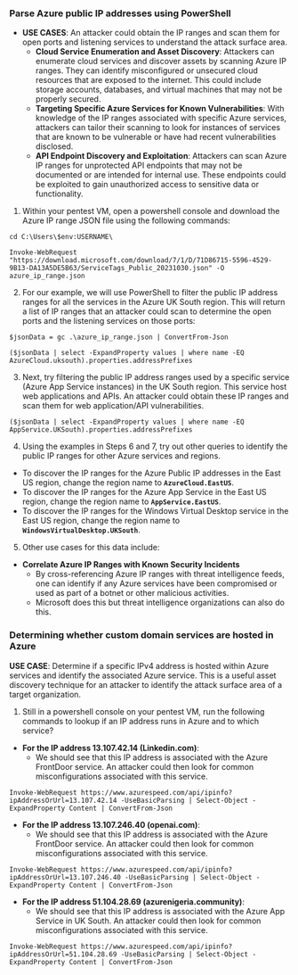 

### Parse Azure public IP addresses using PowerShell
* **USE CASES**: An attacker could obtain the IP ranges and scan them for open ports and listening services to understand the attack surface area.
    * **Cloud Service Enumeration and Asset Discovery**: Attackers can enumerate cloud services and discover assets by scanning Azure IP ranges. They can identify misconfigured or unsecured cloud resources that are exposed to the internet. This could include storage accounts, databases, and virtual machines that may not be properly secured.
    * **Targeting Specific Azure Services for Known Vulnerabilities**: With knowledge of the IP ranges associated with specific Azure services, attackers can tailor their scanning to look for instances of services that are known to be vulnerable or have had recent vulnerabilities disclosed.
    * **API Endpoint Discovery and Exploitation**: Attackers can scan Azure IP ranges for unprotected API endpoints that may not be documented or are intended for internal use. These endpoints could be exploited to gain unauthorized access to sensitive data or functionality.

1. Within your pentest VM, open a powershell console and download the Azure IP range JSON file using the following commands:
```
cd C:\Users\$env:USERNAME\

Invoke-WebRequest "https://download.microsoft.com/download/7/1/D/71D86715-5596-4529-9B13-DA13A5DE5B63/ServiceTags_Public_20231030.json" -O azure_ip_range.json
```

2. For our example, we will use PowerShell to filter the public IP address ranges for all the services in the Azure UK South region. This will return a list of IP ranges that an attacker could scan to determine the open ports and the listening services on those ports:
```
$jsonData = gc .\azure_ip_range.json | ConvertFrom-Json

($jsonData | select -ExpandProperty values | where name -EQ AzureCloud.uksouth).properties.addressPrefixes
```

3. Next, try filtering the public IP address ranges used by a specific service (Azure App Service instances) in the UK South region. This service host web applications and APIs. An attacker could obtain these IP ranges and scan them for web application/API vulnerabilities.
```
($jsonData | select -ExpandProperty values | where name -EQ AppService.UKSouth).properties.addressPrefixes
```

4. Using the examples in Steps 6 and 7, try out other queries to identify the public IP ranges for other Azure services and regions.
* To discover the IP ranges for the Azure Public IP addresses in the East US region, change the region name to **`AzureCloud.EastUS`**.
* To discover the IP ranges for the Azure App Service in the East US region, change the region name to **`AppService.EastUS`**.
* To discover the IP ranges for the Windows Virtual Desktop service in the East US region, change the region name to **`WindowsVirtualDesktop.UKSouth`**.

5. Other use cases for this data include:
* **Correlate Azure IP Ranges with Known Security Incidents**
  * By cross-referencing Azure IP ranges with threat intelligence feeds, one can identify if any Azure services have been compromised or used as part of a botnet or other malicious activities.
  * Microsoft does this but threat intelligence organizations can also do this.

### Determining whether custom domain services are hosted in Azure
**USE CASE**: Determine if a specific IPv4 address is hosted within Azure services and identify the associated Azure service. This is a useful asset discovery technique for an attacker to identify the attack surface area of a target organization.

1. Still in a powershell console on your pentest VM, run the following commands to lookup if an IP address runs in Azure and to which service?

* **For the IP address 13.107.42.14 (Linkedin.com)**:
  * We should see that this IP address is associated with the Azure FrontDoor service. An attacker could then look for common misconfigurations associated with this service.
```
Invoke-WebRequest https://www.azurespeed.com/api/ipinfo?ipAddressOrUrl=13.107.42.14 -UseBasicParsing | Select-Object -ExpandProperty Content | ConvertFrom-Json
```

* **For the IP address 13.107.246.40 (openai.com)**:
  * We should see that this IP address is associated with the Azure FrontDoor service. An attacker could then look for common misconfigurations associated with this service.
```
Invoke-WebRequest https://www.azurespeed.com/api/ipinfo?ipAddressOrUrl=13.107.246.40 -UseBasicParsing | Select-Object -ExpandProperty Content | ConvertFrom-Json
```

* **For the IP address 51.104.28.69 (azurenigeria.community)**:
  * We should see that this IP address is associated with the Azure App Service in UK South. An attacker could then look for common misconfigurations associated with this service.
```
Invoke-WebRequest https://www.azurespeed.com/api/ipinfo?ipAddressOrUrl=51.104.28.69 -UseBasicParsing | Select-Object -ExpandProperty Content | ConvertFrom-Json
```
